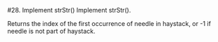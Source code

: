 #28. Implement strStr()
Implement strStr().

Returns the index of the first occurrence of needle in haystack, or -1
if needle is not part of haystack.